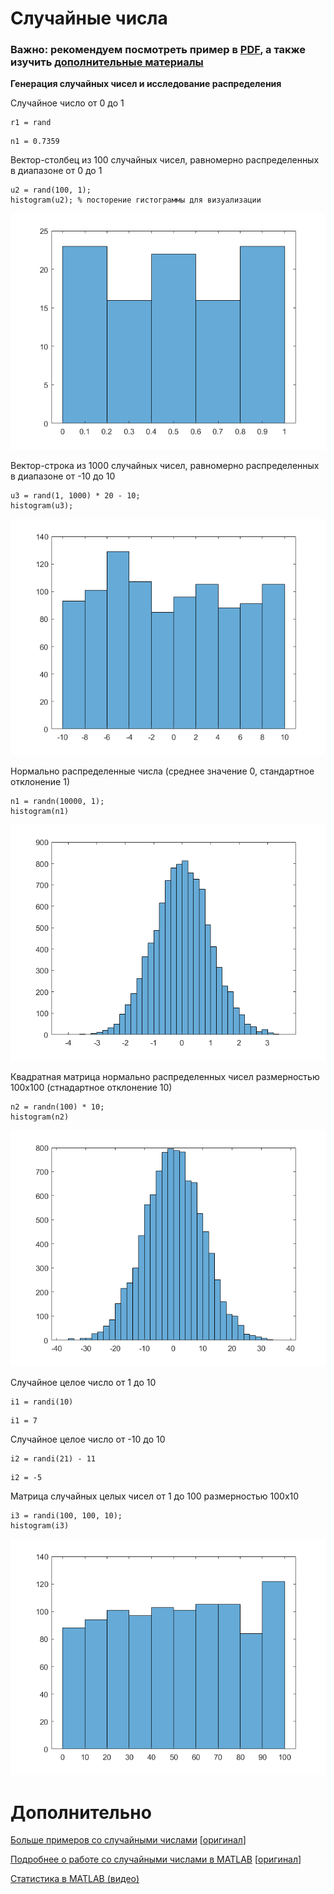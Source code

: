 # Случайные числа

### Важно: рекомендуем посмотреть пример в [PDF](random_numbers.pdf), а также изучить [дополнительные материалы](#дополнительно)

**Генерация случайных чисел и исследование распределения**

Случайное число от 0 до 1

```matlab:Code
r1 = rand
```

```text:Output
n1 = 0.7359
```

Вектор-столбец из 100 случайных чисел, равномерно распределенных в диапазоне от 0 до 1

```matlab:Code
u2 = rand(100, 1);
histogram(u2); % посторение гистограммы для визуализации
```

![figure_0.png](README_images/figure_0.png)

Вектор-строка из 1000 случайных чисел, равномерно распределенных в диапазоне от -10 до 10

```matlab:Code
u3 = rand(1, 1000) * 20 - 10;
histogram(u3);
```

![figure_1.png](README_images/figure_1.png)

Нормально распределенные числа (среднее значение 0, стандартное отклонение 1)

```matlab:Code
n1 = randn(10000, 1);
histogram(n1)
```

![figure_2.png](README_images/figure_2.png)

Квадратная матрица нормально распределенных чисел размерностью 100х100 (стнадартное отклонение 10)

```matlab:Code
n2 = randn(100) * 10;
histogram(n2)
```

![figure_3.png](README_images/figure_3.png)

Случайное целое число от 1 до 10

```matlab:Code
i1 = randi(10)
```

```text:Output
i1 = 7
```

Случайное целое число от -10 до 10

```matlab:Code
i2 = randi(21) - 11
```

```text:Output
i2 = -5
```

Матрица случайных целых чисел от 1 до 100 размерностью 100х10

```matlab:Code
i3 = randi(100, 100, 10);
histogram(i3)
```

![figure_4.png](README_images/figure_4.png)

# Дополнительно

[Больше примеров со случайными числами](https://docs.exponenta.ru/matlab/examples.html?category=random-number-generation#random-number-generation) [[оригинал](https://www.mathworks.com/help/matlab/examples.html?category=random-number-generation)]

[Подробнее о работе со случайными числами в MATLAB](https://docs.exponenta.ru/matlab/random-number-generation.html) [[оригинал](https://www.mathworks.com/help/matlab/random-number-generation.html)]

[Статистика в MATLAB (видео)](https://youtu.be/bm2CyGGKVxM)